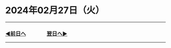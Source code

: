 # 2024年02月27日（火）

---

### [◀️前日へ](https://github.com/yuasys/chatty-journal/blob/main/2024/02/2024-02-26.md)&emsp;&emsp;&emsp;&emsp;[翌日へ▶️](https://github.com/yuasys/chatty-journal/blob/main/2024/02/2024-02-28.md)

---

